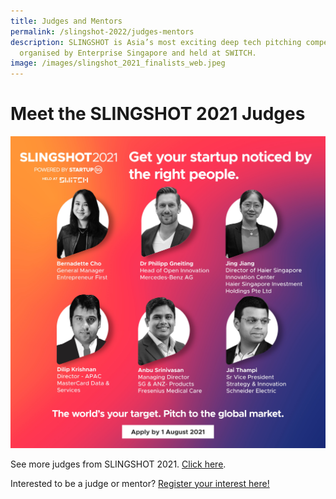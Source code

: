 ```yaml
---
title: Judges and Mentors
permalink: /slingshot-2022/judges-mentors
description: SLINGSHOT is Asia’s most exciting deep tech pitching competition
  organised by Enterprise Singapore and held at SWITCH.
image: /images/slingshot_2021_finalists_web.jpeg
---
```



# Meet the SLINGSHOT 2021 Judges
![SLINGSHOT 2021 Judges](/images/SLINGSHOT_2021-Social-Judges_1.jpg)

See more judges from SLINGSHOT 2021. [Click here](https://slingshot.agorize.com/en/challenges/2021-edition/pages/meet-the-judges?lang=en).

Interested to be a judge or mentor? [Register your interest here!](https://web.micepad.co/slingshot-2022-interest/registration?promoCode=ssinterest)